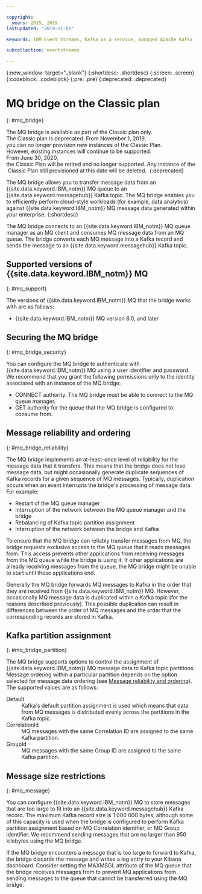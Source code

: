 ```yaml
---

copyright:
  years: 2015, 2019
lastupdated: "2019-11-01"

keywords: IBM Event Streams, Kafka as a service, managed Apache Kafka

subcollection: eventstreams

---
```


{:new_window: target="_blank"}
{:shortdesc: .shortdesc}
{:screen: .screen}
{:codeblock: .codeblock}
{:pre: .pre}
{:deprecated: .deprecated}

# MQ bridge on the Classic plan 
{: #mq_bridge}

The MQ bridge is available as part of the Classic plan only. The Classic plan is deprecated. From November 1, 2019, you can no longer provision new instances of the Classic Plan. <br/>However, existing instances will continue to be supported.
From June 30, 2020, the Classic Plan will be retired and no longer supported. Any instance of the Classic Plan still provisioned at this date will be deleted. 
{:deprecated}

The MQ bridge allows you to transfer message data from an {{site.data.keyword.IBM_notm}}
 MQ queue to an {{site.data.keyword.messagehub}} Kafka topic. The MQ bridge enables you to efficiently perform cloud-style workloads (for example, data analytics) against {{site.data.keyword.IBM_notm}} MQ message data generated within your enterprise.
 {:shortdesc}

The MQ bridge connects to an {{site.data.keyword.IBM_notm}} MQ queue manager as an MQ client and consumes MQ message data from an MQ queue. The bridge converts each MQ message into a Kafka record and sends the message to an {{site.data.keyword.messagehub}} Kafka topic.

## Supported versions of {{site.data.keyword.IBM_notm}} MQ
{: #mq_support}

The versions of {{site.data.keyword.IBM_notm}} MQ that the bridge works with are as follows:

* {{site.data.keyword.IBM_notm}} MQ version 8.0, and later

## Securing the MQ bridge
{: #mq_bridge_security}

You can configure the MQ bridge to authenticate with {{site.data.keyword.IBM_notm}} MQ using a user identifier and password. We recommend that you grant the following permissions only to the identity associated with an instance of the MQ bridge:

* CONNECT authority. The MQ bridge must be able to connect to the MQ queue manager.
* GET authority for the queue that the MQ bridge is configured to consume from.

## Message reliability and ordering
{: #mq_bridge_reliability}

The MQ bridge implements an at-least-once level of reliability for the message data that it
transfers. This means that the bridge does not lose message data, but might occasionally generate
duplicate sequences of Kafka records for a given sequence of MQ messages. Typically, duplication
occurs when an event interrupts the bridge's processing of message data. For example:

* Restart of the MQ queue manager
* Interruption of the network between the MQ queue manager and the bridge
* Rebalancing of Kafka topic partition assignment
* Interruption of the network between the bridge and Kafka

To ensure that the MQ bridge can reliably transfer messages from MQ, the bridge requests
exclusive access to the MQ queue that it reads messages from. This access prevents other
applications from receiving messages from the MQ queue while the bridge is using it. If other
applications are already receiving messages from the queue, the MQ bridge might be unable to start
until these applications end.

Generally the MQ bridge forwards MQ messages to Kafka in the order that they are received from {{site.data.keyword.IBM_notm}} MQ. However, occasionally MQ message data is duplicated within a Kafka topic (for the reasons described previously). This possible duplication can result in differences between the order of MQ messages and the order that the corresponding records are stored in Kafka.

## Kafka partition assignment
{: #mq_bridge_partition}

The MQ bridge supports options to control the assignment of {{site.data.keyword.IBM_notm}} MQ message data to Kafka topic partitions. Message ordering within a particular partition depends on the option selected for message data ordering (see [Message reliability and ordering](#mq_bridge_reliability)). The supported values are as follows:
<dl><dt>Default</dt>
<dd>Kafka's default partition assignment is used which means that data from MQ messages is
distributed evenly across the partitions in the Kafka topic.</dd>
<dt>CorrelationId</dt>
<dd>MQ messages with the same Correlation ID are assigned to the same Kafka partition.</dd>
<dt>GroupId</dt>
<dd>MQ messages with the same Group ID are assigned to the same Kafka partition.
</dd>
</dl>

## Message size restrictions
{: #mq_message}

You can configure {{site.data.keyword.IBM_notm}} MQ to store messages that are too large to fit into an {{site.data.keyword.messagehub}} Kafka record. The maximum Kafka record size
is 1 000 000 bytes, although some of this capacity is used when the bridge is configured to perform
Kafka partition assignment based on MQ Correlation identifier, or MQ Group identifier. We recommend
sending messages that are no larger than 950 kilobytes using the MQ bridge.

If the MQ bridge encounters a message that is too large to forward to Kafka, the bridge discards
the message and writes a log entry to your Kibana dashboard. Consider setting the MAXMSGL attribute
of the MQ queue that the bridge receives messages from to prevent MQ applications from sending
messages to the queue that cannot be transferred using the MQ bridge.
